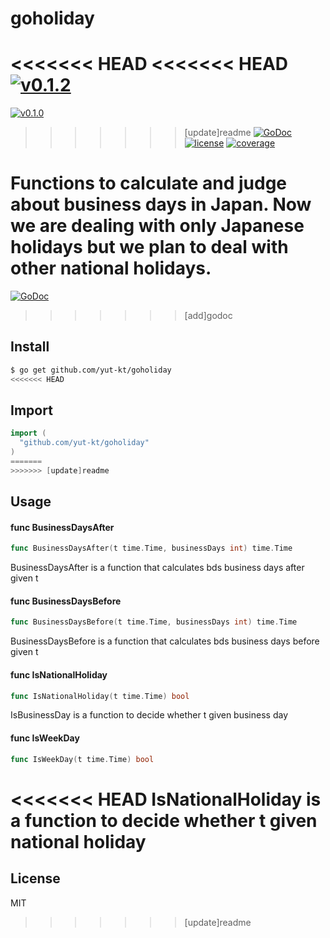 # goholiday

<<<<<<< HEAD
<<<<<<< HEAD
[![v0.1.2](https://img.shields.io/badge/package-v0.1.2-ff69b4.svg)](https://github.com/yut-kt/goholiday/tree/v0.1.2)
=======
[![v0.1.0](https://img.shields.io/github/package-json/v/badges/shields.svg)]()
>>>>>>> [update]readme
[![GoDoc](https://godoc.org/github.com/yut-kt/goholiday?status.svg)](https://godoc.org/github.com/yut-kt/goholiday)
[![license](http://img.shields.io/badge/license-MIT-red.svg?style=flat)](https://raw.githubusercontent.com/yut-kt/goholiday/v0.1.0/LICENSE)
[![coverage](https://img.shields.io/badge/coverage-100%25-green.svg)](https://github.com/yut-kt/goholiday/coverage/v0.1.2)

**Functions to calculate and judge about business days in Japan.**
Now we are dealing with only Japanese holidays but we plan to deal with other national holidays.
=======
[![GoDoc](https://godoc.org/github.com/yut-kt/goholiday?status.svg)](https://godoc.org/github.com/yut-kt/goholiday)
>>>>>>> [add]godoc

## Install
```bash
$ go get github.com/yut-kt/goholiday
<<<<<<< HEAD
```

## Import
```go
import (
  "github.com/yut-kt/goholiday"
)
=======
>>>>>>> [update]readme
```

## Usage

#### func  BusinessDaysAfter

```go
func BusinessDaysAfter(t time.Time, businessDays int) time.Time
```
BusinessDaysAfter is a function that calculates bds business days after given t


#### func  BusinessDaysBefore

```go
func BusinessDaysBefore(t time.Time, businessDays int) time.Time
```
BusinessDaysBefore is a function that calculates bds business days before given t

#### func  IsNationalHoliday

```go
func IsNationalHoliday(t time.Time) bool
```
IsBusinessDay is a function to decide whether t given business day

#### func  IsWeekDay

```go
func IsWeekDay(t time.Time) bool
```
<<<<<<< HEAD
IsNationalHoliday is a function to decide whether t given national holiday
=======

## License
MIT

>>>>>>> [update]readme
